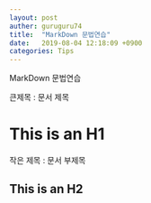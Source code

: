 ```yaml
---
layout: post
auther: guruguru74
title:  "MarkDown 문법연습"
date:   2019-08-04 12:18:09 +0900
categories: Tips
---
```

MarkDown 문법연습

큰제목 : 문서 제목

This is an H1
=============

작은 제목 : 문서 부제목

This is an H2
-------------



